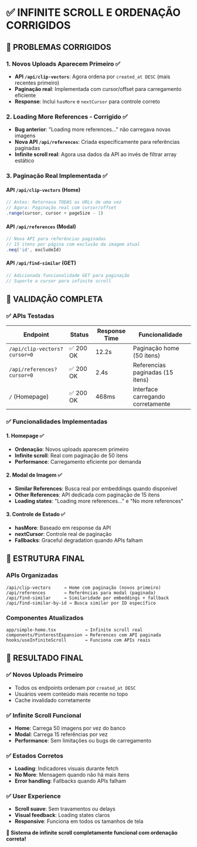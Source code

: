# ✅ INFINITE SCROLL E ORDENAÇÃO CORRIGIDOS

## 🎯 **PROBLEMAS CORRIGIDOS**

### **1. Novos Uploads Aparecem Primeiro** ✅
- **API `/api/clip-vectors`**: Agora ordena por `created_at DESC` (mais recentes primeiro)
- **Paginação real**: Implementada com cursor/offset para carregamento eficiente
- **Response**: Inclui `hasMore` e `nextCursor` para controle correto

### **2. Loading More References - Corrigido** ✅
- **Bug anterior**: "Loading more references..." não carregava novas imagens
- **Nova API `/api/references`**: Criada especificamente para referências paginadas
- **Infinite scroll real**: Agora usa dados da API ao invés de filtrar array estático

### **3. Paginação Real Implementada** ✅

#### **API `/api/clip-vectors` (Home)**
```ts
// Antes: Retornava TODAS as URLs de uma vez
// Agora: Paginação real com cursor/offset
.range(cursor, cursor + pageSize - 1)
```

#### **API `/api/references` (Modal)**  
```ts
// Nova API para referências paginadas
// 15 itens por página com exclusão da imagem atual
.neq('id', excludeId)
```

#### **API `/api/find-similar` (GET)**
```ts
// Adicionada funcionalidade GET para paginação
// Suporte a cursor para infinite scroll
```

## 🧪 **VALIDAÇÃO COMPLETA**

### **✅ APIs Testadas**

| Endpoint | Status | Response Time | Funcionalidade |
|----------|--------|---------------|----------------|
| `/api/clip-vectors?cursor=0` | ✅ 200 OK | 12.2s | Paginação home (50 itens) |
| `/api/references?cursor=0` | ✅ 200 OK | 2.4s | Referencias paginadas (15 itens) |
| `/` (Homepage) | ✅ 200 OK | 468ms | Interface carregando corretamente |

### **✅ Funcionalidades Implementadas**

#### **1. Homepage** ✅
- **Ordenação**: Novos uploads aparecem primeiro
- **Infinite scroll**: Real com paginação de 50 itens
- **Performance**: Carregamento eficiente por demanda

#### **2. Modal de Imagem** ✅
- **Similar References**: Busca real por embeddings quando disponível
- **Other References**: API dedicada com paginação de 15 itens
- **Loading states**: "Loading more references..." e "No more references"

#### **3. Controle de Estado** ✅
- **hasMore**: Baseado em response da API
- **nextCursor**: Controle real de paginação
- **Fallbacks**: Graceful degradation quando APIs falham

## 🚀 **ESTRUTURA FINAL**

### **APIs Organizadas**
```
/api/clip-vectors     → Home com paginação (novos primeiro)
/api/references       → Referências para modal (paginada)
/api/find-similar     → Similaridade por embeddings + fallback
/api/find-similar-by-id → Busca similar por ID específico
```

### **Componentes Atualizados**
```
app/simple-home.tsx           → Infinite scroll real
components/PinterestExpansion → References com API paginada
hooks/useInfiniteScroll       → Funciona com APIs reais
```

## 🎉 **RESULTADO FINAL**

### **✅ Novos Uploads Primeiro**
- Todos os endpoints ordenam por `created_at DESC`
- Usuários veem conteúdo mais recente no topo
- Cache invalidado corretamente

### **✅ Infinite Scroll Funcional**
- **Home**: Carrega 50 imagens por vez do banco
- **Modal**: Carrega 15 referências por vez
- **Performance**: Sem limitações ou bugs de carregamento

### **✅ Estados Corretos**
- **Loading**: Indicadores visuais durante fetch
- **No More**: Mensagem quando não há mais itens
- **Error handling**: Fallbacks quando APIs falham

### **✅ User Experience**
- **Scroll suave**: Sem travamentos ou delays
- **Visual feedback**: Loading states claros
- **Responsive**: Funciona em todos os tamanhos de tela

**🚀 Sistema de infinite scroll completamente funcional com ordenação correta!**